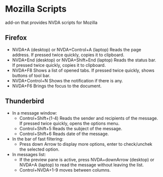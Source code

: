 # Mozilla Scripts
 
 add-on that provides NVDA scripts for Mozilla   
 
## Firefox

* NVDA+A (desktop) or NVDA+Control+A (laptop) Reads the page address. If pressed twice quickly, copies it to clipboard.
* NVDA+End (desktop) or NVDA+Shift+End (laptop) Reads the status bar. If pressed twice quickly, copies it to clipboard.
* NVDA+F8 Shows a list of opened tabs. If pressed twice quickly, shows buttons of tool bar.
* NVDA+Control+N Shows the notification if there is any.
* NVDA+F6 Brings the focus to the document.
 
## Thunderbird
 
* In a message window:
	* Control+Shift+(1-4) Reads the sender and recipients of the message. If pressed twice quickly, opens the options menu.
	* Control+Shift+5 Reads the subject of the message.
	* Control+Shift+6 Reads date of the message.
* In the bar of fast filtering:
	* Press down Arrow to display more options, enter to check/unchek the selected option.
* In messages list:
	* If the preview pane is active, press NVDA+downArrow (desktop) or NVDA+A (laptop) to read the message without leaving the list.
	* Control+NVDA+1-9 moves between columns.
